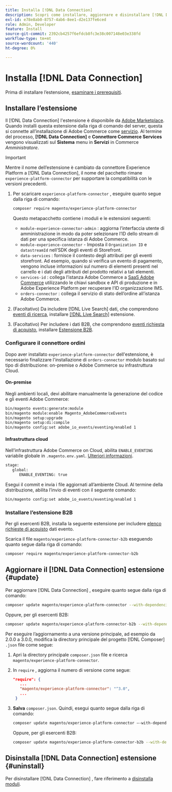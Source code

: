 ```yaml
---
title: Installa [!DNL Data Connection]
description: Scopri come installare, aggiornare e disinstallare [!DNL Data Connection] estensione da Adobe Commerce.
exl-id: e78e8ab0-8757-4ab6-8ee1-d2e137fe6ced
role: Admin, Developer
feature: Install
source-git-commit: 2392cb4257f6efdcb8fc3e38c007148e03e338fd
workflow-type: tm+mt
source-wordcount: '440'
ht-degree: 0%

---
```


# Installa [!DNL Data Connection]

Prima di installare l’estensione, [esaminare i prerequisiti](overview.md#prereqs).

## Installare l’estensione

Il [!DNL Data Connection] l&#39;estensione è disponibile da [Adobe Marketplace](https://commercemarketplace.adobe.com/magento-experience-platform-connector.html). Quando installi questa estensione dalla riga di comando del server, questa si connette all’installazione di Adobe Commerce come [servizio](../landing/saas.md). Al termine del processo, **[!DNL Data Connection]** e **Connettore Commerce Services** vengono visualizzati sul **Sistema** menu in **Servizi** in Commerce _Amministratore_.

>[!IMPORTANT]
>
>Mentre il nome dell’estensione è cambiato da connettore Experience Platform a [!DNL Data Connection], il nome del pacchetto rimane `experience-platform-connector` per supportare la compatibilità con le versioni precedenti.

1. Per scaricare `experience-platform-connector` , eseguire quanto segue dalla riga di comando:

   ```bash
   composer require magento/experience-platform-connector
   ```

   Questo metapacchetto contiene i moduli e le estensioni seguenti:

   * `module-experience-connector-admin` : aggiorna l’interfaccia utente di amministrazione in modo da poter selezionare l’ID dello stream di dati per una specifica istanza di Adobe Commerce.
   * `module-experience-connector` - Imposta il `Organization ID` e `datastreamId` nell’SDK degli eventi di Storefront.
   * `data-services` : fornisce il contesto degli attributi per gli eventi storefront. Ad esempio, quando si verifica un evento di pagamento, vengono incluse informazioni sul numero di elementi presenti nel carrello e i dati degli attributi del prodotto relativi a tali elementi.
   * `services-id` : collega l’istanza Adobe Commerce a [SaaS Adobe Commerce](../landing/saas.md) utilizzando le chiavi sandbox e API di produzione e in Adobe Experience Platform per recuperare l’ID organizzazione IMS.
   * `orders-connector` : collega il servizio di stato dell’ordine all’istanza Adobe Commerce.

1. (Facoltativo) Da includere [!DNL Live Search] dati, che comprendono [eventi di ricerca](events.md#search-events), installare [[!DNL Live Search]](../live-search/install.md) estensione.

1. (Facoltativo) Per includere i dati B2B, che comprendono [eventi richiesta di acquisto](events.md#b2b-events), installare [Estensione B2B](#install-the-b2b-extension).

### Configurare il connettore ordini

Dopo aver installato `experience-platform-connector` dell&#39;estensione, è necessario finalizzare l&#39;installazione di `orders-connector` modulo basato sul tipo di distribuzione: on-premise o Adobe Commerce su infrastruttura Cloud.

#### On-premise

Negli ambienti locali, devi abilitare manualmente la generazione del codice e gli eventi Adobe Commerce:

```bash
bin/magento events:generate:module
bin/magento module:enable Magento_AdobeCommerceEvents
bin/magento setup:upgrade
bin/magento setup:di:compile
bin/magento config:set adobe_io_events/eventing/enabled 1
```

#### Infrastruttura cloud

Nell’infrastruttura Adobe Commerce on Cloud, abilita `ENABLE_EVENTING` variabile globale in `.magento.env.yaml`. [Ulteriori informazioni](https://experienceleague.adobe.com/docs/commerce-cloud-service/user-guide/configure/env/stage/variables-global.html#enable_eventing).

```bash
stage:
   global:
      ENABLE_EVENTING: true
```

Esegui il commit e invia i file aggiornati all’ambiente Cloud. Al termine della distribuzione, abilita l’invio di eventi con il seguente comando:

```bash
bin/magento config:set adobe_io_events/eventing/enabled 1
```

### Installare l’estensione B2B

Per gli esercenti B2B, installa la seguente estensione per includere [elenco richieste di acquisto](events.md#b2b-events) dati evento.

Scarica il file `magento/experience-platform-connector-b2b` eseguendo quanto segue dalla riga di comando:

```bash
composer require magento/experience-platform-connector-b2b
```

## Aggiornare il [!DNL Data Connection] estensione {#update}

Per aggiornare [!DNL Data Connection] , eseguire quanto segue dalla riga di comando:

```bash
composer update magento/experience-platform-connector --with-dependencies
```

Oppure, per gli esercenti B2B:

```bash
composer update magento/experience-platform-connector-b2b --with-dependencies
```

Per eseguire l’aggiornamento a una versione principale, ad esempio da 2.0.0 a 3.0.0, modifica la directory principale del progetto [!DNL Composer] `.json` file come segue:

1. Apri la directory principale `composer.json` file e ricerca `magento/experience-platform-connector`.

1. In `require` , aggiorna il numero di versione come segue:

   ```json
   "require": {
      ...
      "magento/experience-platform-connector": "^3.0",
      ...
    }
   ```

1. **Salva** `composer.json`. Quindi, esegui quanto segue dalla riga di comando:

   ```bash
   composer update magento/experience-platform-connector –-with-dependencies
   ```

   Oppure, per gli esercenti B2B:

   ```bash
   composer update magento/experience-platform-connector-b2b --with-dependencies
   ```

## Disinstalla [!DNL Data Connection] estensione {#uninstall}

Per disinstallare [!DNL Data Connection] , fare riferimento a [disinstalla moduli](https://experienceleague.adobe.com/docs/commerce-operations/installation-guide/tutorials/uninstall-modules.html).
